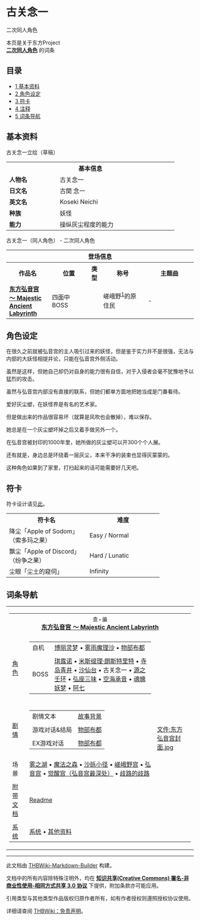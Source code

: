# 古关念一

<!-- source html: G:\repos\THBWiki-Markdown-Builder\THBWikiMarkdown\Temp\main\f\fc\ns0%3A%E5%8F%A4%E5%85%B3%E5%BF%B5%E4%B8%80.html -->

二次同人角色

本页是关于东方Project  
 **[二次同人角色](./二次角色列表.md)** 的词条
## 目录

- [1 基本资料](#基本资料)
- [2 角色设定](#角色设定)
- [3 符卡](#符卡)
- [4 注释](#注释)
- [5 词条导航](#词条导航)




## 基本资料
[](./文件-古关念一.png.md)  [](./文件-古关念一.png.md)古关念一立绘（草稿）

<table>
<tbody><tr>
<th colspan="2">基本信息</th>
</tr>
<tr>
<td style="width:120px"><b>人物名</b></td><td style="min-width:300px">古关念一</td>
</tr><tr><td><b>日文名</b></td><td>古関 念一</td></tr><tr><td><b>英文名</b></td><td>Koseki Neichi</td></tr><tr><td><b>种族</b></td><td>妖怪</td></tr><tr><td><b>能力</b></td><td>操纵灰尘程度的能力</td></tr></tbody></table>

古关念一（同人角色） - 二次同人角色

<table>
<tbody><tr>
<th colspan="5">登场信息</th>
</tr><tr><th><b>作品名</b></th><th><b>位置</b></th><th><b>类型</b></th><th><b>称号</b></th><th><b>主题曲</b></th></tr><tr><td rowspan="1" style="width:120px"><b><a href="./东方弘音宫～Majestic_Ancient_Labyrinth.md" title="东方弘音宫～Majestic Ancient Labyrinth" unred="">东方弘音宫 ～ Majestic Ancient Labyrinth</a></b></td><td style="width:130px">四面中BOSS</td><td style="width:15px"></td><td style="width:180px">嵯峨野<sup id="cite_ref-1" class="reference"><a href="#cite_note-1">1</a></sup>的原住民</td><td style="width:200px">-</td></tr></tbody></table>


## 角色设定

  
在很久之前就被弘音宫的主人吸引过来的妖怪，但是鉴于实力并不是很强，无法与内部的大妖怪相提并论，只能在弘音宫外侧活动。  

虽然是这样，但她自己却仍对自身的能力很有自信，对于入侵者会毫不犹豫地予以猛烈的攻击。  

虽然与弘音宫内部没有直接的联系，但她们都单方面地把她当成是门番看待。  

  

爱好灰尘塑，在妖怪界是有名的艺术家。  

但是做出来的作品很容易坏（就算是风吹也会散掉），难以保存。  

她总是在一个灰尘塑坏掉之后又着手做另外一个。  

在弘音宫被封印的1000年里，她所做的灰尘塑可以开300个个人展。  

  

还有就是，身边总是环绕着一层灰尘，本来干净的装束也显得灰蒙蒙的。  

  

这种角色如果到了家里，打扫起来的话可能需要好几天吧。
  


## 符卡
  
符卡设计请见[此](http://www.tudou.com/programs/view/FiRJjFb5vxI/)。
  


<table><tbody><tr><th><b>符卡名</b></th><th><b>难度</b></th></tr><tr><td style="width:200px">降尘「Apple of Sodom」（索多玛之果）</td><td style="width:180px">Easy / Normal</td></tr>
<tr><td style="width:200px">飘尘「Apple of Discord」（纷争之果）</td><td style="width:180px">Hard / Lunatic</td></tr>
<tr><td style="width:200px">尘眼「尘土的窥伺」</td><td style="width:180px">Infinity</td></tr></tbody></table>



[^cite_note-1]: 位于京都西部的地区，因日本皇室贵族在这里兴建园林和寺庙而闻名。

## 词条导航
  
  

<table><tbody><tr><td><table cellspacing="0" class="nowraplinks mw-collapsible mw-collapsed" style="width:100%;;;"><tbody><tr><th style=";" colspan="3" class="navbox-title"><div class="navbar"><div class="noprint plainlinksneverexpand" style="background-color:transparent; padding:0; font-weight:normal; font-size:80%; white-space:nowrap;"><a href="./东方弘音宫～Majestic_Ancient_Labyrinth-导航.md" title="东方弘音宫～Majestic Ancient Labyrinth/导航"><span style=";;border:none;" title="查看这个模板">查</span></a>&#160;<span style="font-size:80%;">•</span>&#160;<a href="/index.php?title=%E4%B8%9C%E6%96%B9%E5%BC%98%E9%9F%B3%E5%AE%AB%EF%BD%9EMajestic_Ancient_Labyrinth/%E5%AF%BC%E8%88%AA&amp;action=edit"><span style=";;border:none;" title="您可以编辑这个模板。请在储存变更之前先预览">编</span></a></div></div><span><a href="./东方弘音宫～Majestic_Ancient_Labyrinth.md" title="东方弘音宫～Majestic Ancient Labyrinth" unred="">东方弘音宫 ～ Majestic Ancient Labyrinth</a></span></th></tr><tr><td></td></tr><tr><td class="navbox-group" style=";;"><a href="./东方弘音宫～Majestic_Ancient_Labyrinth-角色设定.md" title="东方弘音宫～Majestic Ancient Labyrinth/角色设定" unred="">角色</a></td><td style=";;" class="navbox-list navbox-odd"><div></div><table cellspacing="0" class="nowraplinks navbox-subgroup" style="width:100%;;;;"><tbody><tr><td class="navbox-group" style=";;"><div>自机</div></td><td style=";;" class="navbox-list navbox-odd"><div><a href="./东方弘音宫～Majestic_Ancient_Labyrinth-角色设定.md" title="东方弘音宫～Majestic Ancient Labyrinth/角色设定" unred="">博丽灵梦</a> &#8226; <a href="./东方弘音宫～Majestic_Ancient_Labyrinth-角色设定.md" title="东方弘音宫～Majestic Ancient Labyrinth/角色设定" unred="">雾雨魔理沙</a> &#8226; <a href="./东方弘音宫～Majestic_Ancient_Labyrinth-角色设定.md" title="东方弘音宫～Majestic Ancient Labyrinth/角色设定" unred="">物部布都</a></div></td></tr><tr><td></td></tr><tr><td class="navbox-group" style=";;"><div>BOSS</div></td><td style=";;" class="navbox-list navbox-even"><div><a href="./琪露诺.md" title="琪露诺">琪露诺</a> &#8226; <a href="./米斯缇理·朗斯特里特.md" title="米斯缇理·朗斯特里特">米斯缇理·朗斯特里特</a> &#8226; <a href="./寺岛青井.md" title="寺岛青井">寺岛青井</a> &#8226; <a href="./沙仙台.md" title="沙仙台">沙仙台</a> &#8226; <a class="mw-selflink selflink">古关念一</a> &#8226; <a href="./源之壬环.md" title="源之壬环">源之壬环</a> &#8226; <a href="./弘座三味.md" title="弘座三味">弘座三味</a> &#8226; <a href="./空海承音.md" title="空海承音">空海承音</a> &#8226; <a href="./魂魄妖梦.md" title="魂魄妖梦">魂魄妖梦</a> &#8226; <a href="./阿七.md" title="阿七">阿七</a></div></td></tr></tbody></table><div></div></td><td class="navbox-image" style="" rowspan="9"><a href="/index.php?title=%E7%89%B9%E6%AE%8A:%E4%B8%8A%E4%BC%A0%E6%96%87%E4%BB%B6&amp;wpDestFile=%E4%B8%9C%E6%96%B9%E5%BC%98%E9%9F%B3%E5%AE%AB%E5%B0%81%E9%9D%A2.jpg" class="new" title="文件:东方弘音宫封面.jpg">文件:东方弘音宫封面.jpg</a></td></tr><tr><td></td></tr><tr><td class="navbox-group" style=";;"><a href="./东方弘音宫～Majestic_Ancient_Labyrinth-设定与剧情.md" title="东方弘音宫～Majestic Ancient Labyrinth/设定与剧情" unred="">剧情</a></td><td style=";;" class="navbox-list navbox-even"><div></div><table cellspacing="0" class="nowraplinks navbox-subgroup" style="width:100%;;;;"><tbody><tr><td class="navbox-group" style=";;"><div>剧情文本</div></td><td style=";;" class="navbox-list navbox-odd"><div><a href="./东方弘音宫～Majestic_Ancient_Labyrinth-设定与剧情.md" title="东方弘音宫～Majestic Ancient Labyrinth/设定与剧情" unred="">故事背景</a></div></td></tr><tr><td></td></tr><tr><td class="navbox-group" style=";;"><div>游戏对话&amp;结局</div></td><td style=";;" class="navbox-list navbox-even"><div><a href="./东方弘音宫～Majestic_Ancient_Labyrinth-设定与剧情-物部布都.md" title="东方弘音宫～Majestic Ancient Labyrinth/设定与剧情/物部布都" unred="">物部布都</a></div></td></tr><tr><td></td></tr><tr><td class="navbox-group" style=";;"><div>EX游戏对话</div></td><td style=";;" class="navbox-list navbox-odd"><div><a href="./东方弘音宫～Majestic_Ancient_Labyrinth-设定与剧情-物部布都EX.md" title="东方弘音宫～Majestic Ancient Labyrinth/设定与剧情/物部布都EX" unred="">物部布都</a></div></td></tr></tbody></table><div></div></td></tr><tr><td></td></tr><tr><td class="navbox-group" style=";;">场景</td><td style=";;" class="navbox-list navbox-odd"><div><a href="./雾之湖.md" title="雾之湖">雾之湖</a> &#8226; <a href="/%E9%AD%94%E6%B3%95%E4%B9%8B%E6%A3%AE" class="mw-redirect" title="魔法之森">魔法之森</a> &#8226; <a href="/index.php?title=%E6%B2%99%E7%A0%BE%E5%B0%8F%E5%BE%84&amp;action=edit&amp;redlink=1" class="new" title="沙砾小径（页面不存在）">沙砾小径</a> &#8226; <a href="/index.php?title=%E5%B5%AF%E5%B3%A8%E9%87%8E%E5%AE%AB&amp;action=edit&amp;redlink=1" class="new" title="嵯峨野宫（页面不存在）">嵯峨野宫</a> &#8226; <a href="/index.php?title=%E5%BC%98%E9%9F%B3%E5%AE%AB&amp;action=edit&amp;redlink=1" class="new" title="弘音宫（页面不存在）">弘音宫</a> &#8226; <a href="/index.php?title=%E8%A7%89%E9%86%92%E5%AE%AB%EF%BC%88%E5%BC%98%E9%9F%B3%E5%AE%AB%E6%9C%80%E6%B7%B1%E5%A4%84%EF%BC%89&amp;action=edit&amp;redlink=1" class="new" title="觉醒宫（弘音宫最深处）（页面不存在）">觉醒宫（弘音宫最深处）</a> &#8226; <a href="/index.php?title=%E6%AD%A7%E8%B7%AF%E7%9A%84%E6%AD%A7%E8%B7%AF&amp;action=edit&amp;redlink=1" class="new" title="歧路的歧路（页面不存在）">歧路的歧路</a></div></td></tr><tr><td></td></tr><tr><td class="navbox-group" style=";;"><a href="./东方弘音宫～Majestic_Ancient_Labyrinth-设定与剧情.md" title="东方弘音宫～Majestic Ancient Labyrinth/设定与剧情" unred="">附带文档</a></td><td style=";;" class="navbox-list navbox-even"><div><a href="/index.php?title=%E4%B8%9C%E6%96%B9%E5%BC%98%E9%9F%B3%E5%AE%AB_%EF%BD%9E_Majestic_Ancient_Labyrinth/%E8%AE%BE%E5%AE%9A%E4%B8%8E%E5%89%A7%E6%83%85/readme&amp;action=edit&amp;redlink=1" class="new" title="东方弘音宫 ～ Majestic Ancient Labyrinth/设定与剧情/readme（页面不存在）">Readme</a></div></td></tr><tr><td></td></tr><tr><td class="navbox-group" style=";;"><a href="/index.php?title=%E4%B8%9C%E6%96%B9%E5%BC%98%E9%9F%B3%E5%AE%AB_%EF%BD%9E_Majestic_Ancient_Labyrinth/%E7%B3%BB%E7%BB%9F&amp;action=edit&amp;redlink=1" class="new" title="东方弘音宫 ～ Majestic Ancient Labyrinth/系统（页面不存在）">系统</a></td><td style=";;" class="navbox-list navbox-odd"><div><a href="/index.php?title=%E4%B8%9C%E6%96%B9%E5%BC%98%E9%9F%B3%E5%AE%AB_%EF%BD%9E_Majestic_Ancient_Labyrinth/%E7%B3%BB%E7%BB%9F&amp;action=edit&amp;redlink=1" class="new" title="东方弘音宫 ～ Majestic Ancient Labyrinth/系统（页面不存在）">系统</a> &#8226; <a href="./东方弘音宫～Majestic_Ancient_Labyrinth-其他.md" title="东方弘音宫～Majestic Ancient Labyrinth/其他" unred="">其他资料</a></div></td></tr></tbody></table></td></tr></tbody></table>






---

此文档由 [THBWiki-Markdown-Builder](https://github.com/Delsin-Yu/THBWiki-Markdown-Builder) 构建。

文档中的所有内容除特殊注明外，均在 [**知识共享(Creative Commons) 署名-非商业性使用-相同方式共享 3.0 协议**](https://creativecommons.org/licenses/by-sa/3.0/deed.zh-hans) 下提供，附加条款亦可能应用。

引用类型与其他类型作品版权归原作者所有，如有作者授权则遵照授权协议使用。

详细请查阅 [THBWiki：免责声明](https://thbwiki.cc/THBWiki:%E5%85%8D%E8%B4%A3%E5%A3%B0%E6%98%8E)。

